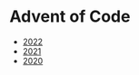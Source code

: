 # Advent of Code

* [2022](https://adventofcode.com/2022)
* [2021](https://adventofcode.com/2021)
* [2020](https://adventofcode.com/2020)
